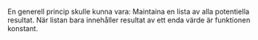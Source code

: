 
En generell princip skulle kunna vara: Maintaina en lista av alla potentiella resultat. När listan bara innehåller resultat av ett enda värde är funktionen konstant.